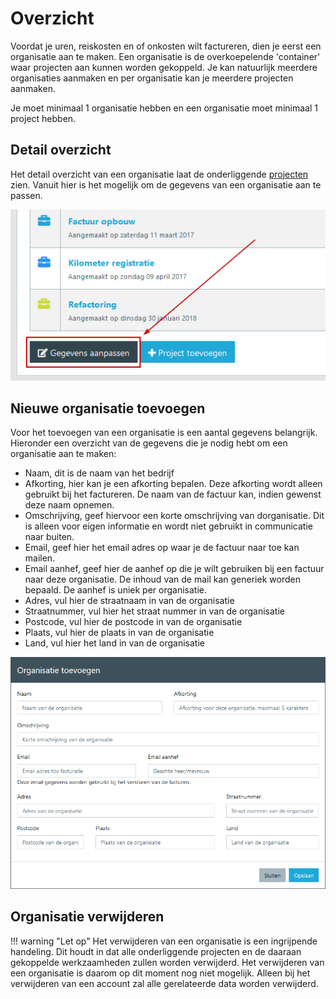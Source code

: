 # Overzicht

Voordat je uren, reiskosten en of onkosten wilt factureren, dien je eerst een organisatie aan te maken. Een organisatie is de overkoepelende 'container' waar projecten aan kunnen worden gekoppeld. Je kan natuurlijk meerdere organisaties aanmaken en per organisatie kan je meerdere projecten aanmaken.

Je moet minimaal 1 organisatie hebben en een organisatie moet minimaal 1 project hebben.

## Detail overzicht

Het detail overzicht van een organisatie laat de onderliggende [projecten](../projecten/overzicht) zien. Vanuit hier is het mogelijk om de gegevens van een organisatie aan te passen.

![alt text](images/edit.png)

## Nieuwe organisatie toevoegen

Voor het toevoegen van een organisatie is een aantal gegevens belangrijk. Hieronder een overzicht van de gegevens die je nodig hebt om een organisatie aan te maken:

* Naam, dit is de naam van het bedrijf
* Afkorting, hier kan je een afkorting bepalen. Deze afkorting wordt alleen gebruikt bij het factureren. De naam van de factuur kan, indien gewenst deze naam opnemen.
* Omschrijving, geef hiervoor een korte omschrijving van dorganisatie. Dit is alleen voor eigen informatie en wordt niet gebruikt in communicatie naar buiten.
* Email, geef hier het email adres op waar je de factuur naar toe kan mailen.
* Email aanhef, geef hier de aanhef op die je wilt gebruiken bij een factuur naar deze organisatie. De inhoud van de mail kan generiek worden bepaald. De aanhef is uniek per organisatie.
* Adres, vul hier de straatnaam in van de organisatie
* Straatnummer, vul hier het straat nummer in van de organisatie
* Postcode, vul hier de postcode in van de organisatie
* Plaats, vul hier de plaats in van de organisatie
* Land, vul hier het land in van de organisatie

![alt text](images/toevoegen.png)

## Organisatie verwijderen

!!! warning "Let op"
    Het verwijderen van een organisatie is een ingrijpende handeling. Dit houdt in dat alle onderliggende projecten en de daaraan gekoppelde werkzaamheden zullen worden verwijderd. Het verwijderen van een organisatie is daarom op dit moment nog niet mogelijk. Alleen bij het verwijderen van een account zal alle gerelateerde data worden verwijderd.